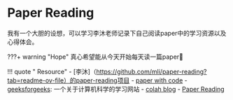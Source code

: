 # Paper Reading
我有一个大胆的设想，可以学习李沐老师记录下自己阅读paper中的学习资源以及心得体会。

<!-- prettier-ignore-start -->
???+ warning "Hope"
    真心希望能从今天开始每天读一篇paper🤣
<!-- prettier-ignore-end -->

<!-- prettier-ignore-start -->
!!! quote " Resource"
    - [李沐]（https://github.com/mli/paper-reading?tab=readme-ov-file）的paper-reading项目
    - [paper with code](https://paperswithcode.com/)
    - [geeksforgeeks](https://www.geeksforgeeks.org/): 一个关于计算机科学的学习网站
    - [colah blog](https://colah.github.io/)
    - [Paper Reading](https://papers.cool/)
<!-- prettier-ignore-end -->